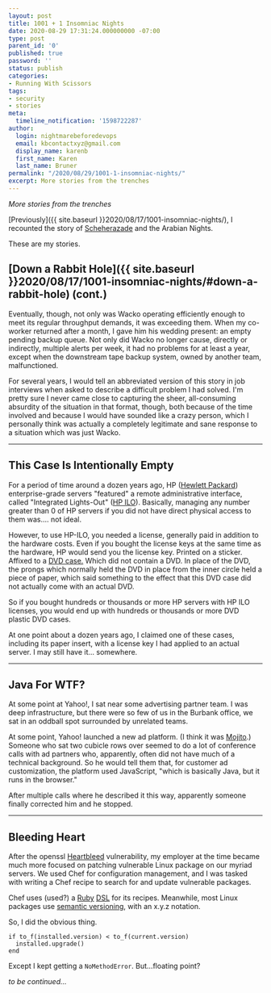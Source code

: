 ```yaml
---
layout: post
title: 1001 + 1 Insomniac Nights
date: 2020-08-29 17:31:24.000000000 -07:00
type: post
parent_id: '0'
published: true
password: ''
status: publish
categories:
- Running With Scissors
tags:
- security
- stories
meta:
  timeline_notification: '1598722287'
author:
  login: nightmarebeforedevops
  email: kbcontactxyz@gmail.com
  display_name: karenb
  first_name: Karen
  last_name: Bruner
permalink: "/2020/08/29/1001-1-insomniac-nights/"
excerpt: More stories from the trenches
---
```


_More stories from the trenches_


[Previously]({{ site.baseurl }}2020/08/17/1001-insomniac-nights/), I recounted the story of [Scheherazade](https://en.wikipedia.org/wiki/Scheherazade) and the Arabian Nights.


These are my stories.


## [Down a Rabbit Hole]({{ site.baseurl }}2020/08/17/1001-insomniac-nights/#down-a-rabbit-hole) (cont.)


Eventually, though, not only was Wacko operating efficiently enough to meet its regular throughput demands, it was exceeding them. When my co-worker returned after a month, I gave him his wedding present: an empty pending backup queue. Not only did Wacko no longer cause, directly or indirectly, multiple alerts per week, it had no problems for at least a year, except when the downstream tape backup system, owned by another team, malfunctioned.


For several years, I would tell an abbreviated version of this story in job interviews when asked to describe a difficult problem I had solved. I'm pretty sure I never came close to capturing the sheer, all-consuming absurdity of the situation in that format, though, both because of the time involved and because I would have sounded like a crazy person, which I personally think was actually a completely legitimate and sane response to a situation which was just Wacko.


* * *

## This Case Is Intentionally Empty 


For a period of time around a dozen years ago, HP ([Hewlett Packard](https://en.wikipedia.org/wiki/Hewlett-Packard)) enterprise-grade servers "featured" a remote administrative interface, called "Integrated Lights-Out" ([HP ILO](https://en.wikipedia.org/wiki/HP_Integrated_Lights-Out)). Basically, managing any number greater than 0 of HP servers if you did not have direct physical access to them was.... not ideal.


However, to use HP-ILO, you needed a license, generally paid in addition to the hardware costs. Even if you bought the license keys at the same time as the hardware, HP would send you the license key. Printed on a sticker. Affixed to a [DVD case.](https://en.wikipedia.org/wiki/Keep_case) Which did not contain a DVD. In place of the DVD, the prongs which normally held the DVD in place from the inner circle held a piece of paper, which said something to the effect that this DVD case did not actually come with an actual DVD.


So if you bought hundreds or thousands or more HP servers with HP ILO licenses, you would end up with hundreds or thousands or more DVD plastic DVD cases.


At one point about a dozen years ago, I claimed one of these cases, including its paper insert, with a license key I had applied to an actual server. I may still have it... somewhere.


* * *

## Java For WTF?


At some point at Yahoo!, I sat near some advertising partner team. I was deep infrastructure, but there were so few of us in the Burbank office, we sat in an oddball spot surrounded by unrelated teams.


At some point, Yahoo! launched a new ad platform. (I think it was [Mojito](https://developer.yahoo.com/cocktails/mojito/docs/intro/mojito_quicktour.html).) Someone who sat two cubicle rows over seemed to do a lot of conference calls with ad partners who, apparently, often did not have much of a technical background. So he would tell them that, for customer ad customization, the platform used JavaScript, "which is basically Java, but it runs in the browser."


After multiple calls where he described it this way, apparently someone finally corrected him and he stopped.


* * *

## Bleeding Heart


After the openssl [Heartbleed](https://heartbleed.com/) vulnerability, my employer at the time became much more focused on patching vulnerable Linux package on our myriad servers. We used Chef for configuration management, and I was tasked with writing a Chef recipe to search for and update vulnerable packages.


Chef uses (used?) a [Ruby](https://www.ruby-lang.org/en/) [DSL](https://dev.to/theterminalguy/creating-a-dsl-with-ruby-28hi) for its recipes. Meanwhile, most Linux packages use [semantic versioning](https://semver.org/), with an x.y.z notation.


So, I did the obvious thing.


```
if to_f(installed.version) < to_f(current.version)
  installed.upgrade()
end
```


Except I kept getting a `NoMethodError`. But...floating point?


_to be continued..._


